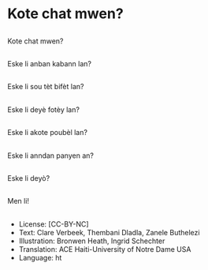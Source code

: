 # Kote chat mwen?

##
Kote chat mwen?

##
Eske li anban kabann lan?

##
Eske li sou tèt bifèt lan?

##
Eske li deyè fotèy lan?

##
Eske li akote poubèl lan?

##
Eske li anndan panyen an?

##
Eske li deyò?

##
Men li!

##
* License: [CC-BY-NC]
* Text: Clare Verbeek, Thembani Dladla, Zanele Buthelezi
* Illustration: Bronwen Heath, Ingrid Schechter
* Translation: ACE Haiti-University of Notre Dame USA
* Language: ht
